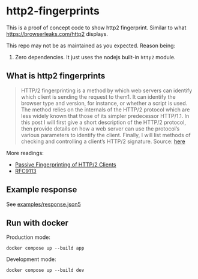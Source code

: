 # http2-fingerprints

This is a proof of concept code to show http2 fingerprint. Similar to what https://browserleaks.com/http2 displays. 

This repo may not be as maintained as you expected. Reason being:

1. Zero dependencies. It just uses the nodejs built-in `http2` module.

## What is http2 fingerprints

> HTTP/2 fingerprinting is a method by which web servers can identify which client is sending the request to them1.
 It can identify the browser type and version, for instance, or whether a
 script is used. The method relies on the internals of the HTTP/2 
protocol which are less widely known that those of its simpler 
predecessor HTTP/1.1. In this post I will first give a short description
 of the HTTP/2 protocol, then provide details on how a web server can 
use the protocol’s various parameters to identify the client. Finally, I
 will list methods of checking and controlling a client’s HTTP/2 
signature.
Source: [here](https://lwthiker.com/networks/2022/06/17/http2-fingerprinting.html)

More readings:

- [Passive Fingerprinting of HTTP/2 Clients](https://www.blackhat.com/docs/eu-17/materials/eu-17-Shuster-Passive-Fingerprinting-Of-HTTP2-Clients-wp.pdf)
- [RFC9113](https://httpwg.org/specs/rfc9113.html)


## Example response

See [examples/response.json5](/examples/response.json5)

## Run with docker

Production mode:
```shell
docker compose up --build app
```

Development mode:
```shell
docker compose up --build dev
```
